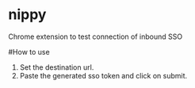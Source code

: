 # nippy
Chrome extension to test connection of inbound SSO


#How to use
1. Set the destination url.
2. Paste the generated sso token and click on submit.
